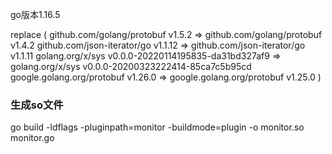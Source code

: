 
go版本1.16.5

replace (
github.com/golang/protobuf v1.5.2 => github.com/golang/protobuf v1.4.2
github.com/json-iterator/go v1.1.12 => github.com/json-iterator/go v1.1.11
golang.org/x/sys v0.0.0-20220114195835-da31bd327af9 => golang.org/x/sys v0.0.0-20200323222414-85ca7c5b95cd
google.golang.org/protobuf v1.26.0 => google.golang.org/protobuf v1.25.0
)

### 生成so文件
go build -ldflags -pluginpath=monitor -buildmode=plugin -o monitor.so monitor.go